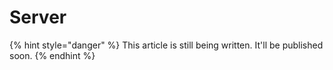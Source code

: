 # Server

{% hint style="danger" %}
This article is still being written. It'll be published soon.
{% endhint %}
